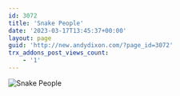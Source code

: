 ```yaml
---
id: 3072
title: 'Snake People'
date: '2023-03-17T13:45:37+00:00'
layout: page
guid: 'http://new.andydixon.com/?page_id=3072'
trx_addons_post_views_count:
    - '1'
---
```


![Snake People](https://i0.wp.com/assets.g8x2.ldn.idrivee2-23.com/posters/Snake%20People%2001.jpg?w=1200&ssl=1 "Snake People")